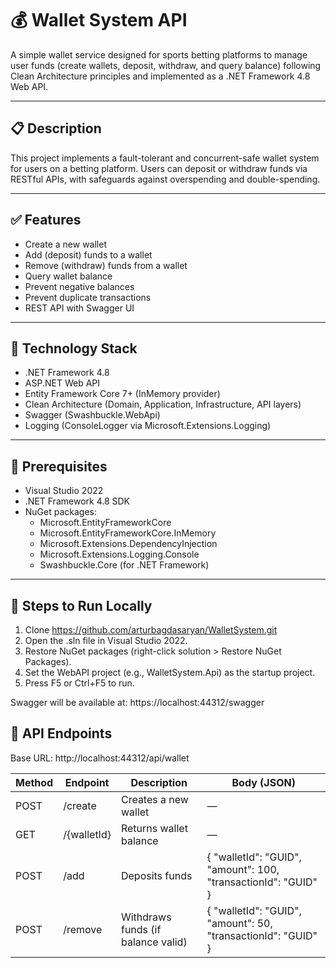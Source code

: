# 💰 Wallet System API

A simple wallet service designed for sports betting platforms to manage user funds (create wallets, deposit, withdraw, and query balance) following Clean Architecture principles and implemented as a .NET Framework 4.8 Web API.

---

## 📋 Description

This project implements a fault-tolerant and concurrent-safe wallet system for users on a betting platform. Users can deposit or withdraw funds via RESTful APIs, with safeguards against overspending and double-spending.

---

## ✅ Features

- Create a new wallet
- Add (deposit) funds to a wallet
- Remove (withdraw) funds from a wallet
- Query wallet balance
- Prevent negative balances
- Prevent duplicate transactions
- REST API with Swagger UI

---

## 🔧 Technology Stack

- .NET Framework 4.8
- ASP.NET Web API
- Entity Framework Core 7+ (InMemory provider)
- Clean Architecture (Domain, Application, Infrastructure, API layers)
- Swagger (Swashbuckle.WebApi)
- Logging (ConsoleLogger via Microsoft.Extensions.Logging)

---

## 🚀 Prerequisites

- Visual Studio 2022
- .NET Framework 4.8 SDK
- NuGet packages:
  - Microsoft.EntityFrameworkCore
  - Microsoft.EntityFrameworkCore.InMemory
  - Microsoft.Extensions.DependencyInjection
  - Microsoft.Extensions.Logging.Console
  - Swashbuckle.Core (for .NET Framework)

---

## 🏁 Steps to Run Locally

1. Clone https://github.com/arturbagdasaryan/WalletSystem.git
2. Open the .sln file in Visual Studio 2022.
3. Restore NuGet packages (right-click solution > Restore NuGet Packages).
4. Set the WebAPI project (e.g., WalletSystem.Api) as the startup project.
5. Press F5 or Ctrl+F5 to run.

Swagger will be available at: https://localhost:44312/swagger

## 🔌 API Endpoints

Base URL: http://localhost:44312/api/wallet

| Method | Endpoint      | Description                        | Body (JSON)                                                    |
|--------|---------------|------------------------------------|----------------------------------------------------------------|
| POST   | /create       | Creates a new wallet               | —                                                              |
| GET    | /{walletId}   | Returns wallet balance             | —                                                              |
| POST   | /add          | Deposits funds                     | { "walletId": "GUID", "amount": 100, "transactionId": "GUID" } |
| POST   | /remove       | Withdraws funds (if balance valid) | { "walletId": "GUID", "amount": 50, "transactionId": "GUID" }  |
